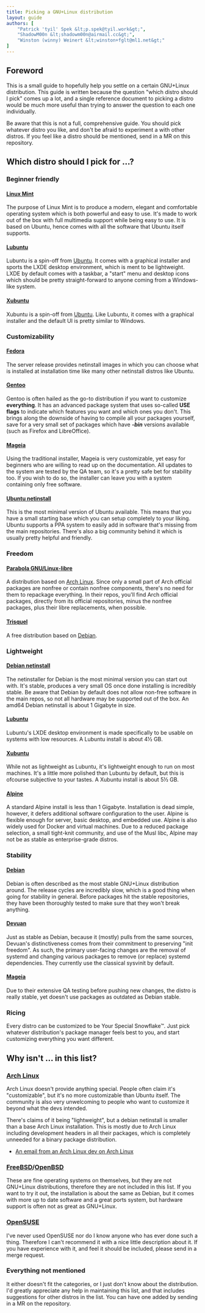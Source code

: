 ```yaml
---
title: Picking a GNU+Linux distribution
layout: guide
authors: [
	"Patrick 'tyil' Spek &lt;p.spek@tyil.work&gt;",
	"ShadowM00n &lt;shadowm00n@airmail.cc&gt;",
	"Winston (winny) Weinert &lt;winston+fglt@ml1.net&gt;"
]
---
```


## Foreword
This is a small guide to hopefully help you settle on a certain GNU+Linux
distribution. This guide is written because the question "which distro should I
pick" comes up a lot, and a single reference document to picking a distro would
be much more useful than trying to answer the question to each one
individually.

Be aware that this is not a full, comprehensive guide. You should pick whatever
distro you like, and don't be afraid to experiment a with other distros. If you
feel like a distro should be mentioned, send in a MR on this repository.

## Which distro should I pick for …?
### Beginner friendly
#### [Linux Mint][mint]
The purpose of Linux Mint is to produce a modern, elegant and comfortable
operating system which is both powerful and easy to use. It's made to work out
of the box with full multimedia support while being easy to use. It is based on
Ubuntu, hence comes with all the software that Ubuntu itself supports.

#### [Lubuntu][lubuntu]
Lubuntu is a spin-off from [Ubuntu][ubuntu]. It comes with a graphical
installer and sports the LXDE desktop environment, which is ment to be
lightweight. LXDE by default comes with a taskbar, a "start" menu and desktop
icons which should be pretty straight-forward to anyone coming from a
Windows-like system.

#### [Xubuntu][xubuntu]
Xubuntu is a spin-off from [Ubuntu][ubuntu]. Like Lubuntu, it comes with
a graphical installer and the default UI is pretty similar to Windows.

### Customizability
#### [Fedora][fedora]
The server release provides netinstall images in which you can choose what is
installed at installation time like many other netinstall distros like Ubuntu.

#### [Gentoo][gentoo]
Gentoo is often hailed as the go-to distribution if you want to customize
**everything**. It has an advanced package system that uses so-called **USE
flags** to indicate which features you want and which ones you don't. This
brings along the downside of having to compile all your packages yourself, save
for a very small set of packages which have ***-bin*** versions available (such
as Firefox and LibreOffice).

#### [Mageia][mageia]
Using the traditional installer, Mageia is very customizable, yet easy for
beginners who are willing to read up on the documentation. All updates to the
system are tested by the QA team, so it's a pretty safe bet for stability too.
If you wish to do so, the installer can leave you with a system containing only
free software.

#### [Ubuntu netinstall][ubuntu]
This is the most minimal version of Ubuntu available. This means that you have
a small starting base which you can setup completely to your liking. Ubuntu
supports a PPA system to easily add in software that's missing from the main
repositories. There's also a big community behind it which is usually pretty
helpful and friendly.

### Freedom
#### [Parabola GNU/Linux-libre][parabola]
A distribution based on [Arch Linux][archlinux]. Since only a small part of
Arch official packages are nonfree or contain nonfree components, there's no
need for them to repackage everything. In their repos, you'll find Arch
official packages, directly from its official repositories, minus the nonfree
packages, plus their libre replacements, when possible.

#### [Trisquel][trisquel]
A free distribution based on [Debian][debian].

### Lightweight
#### [Debian netinstall][debian]
The netinstaller for Debian is the most minimal version you can start out with.
It's stable, produces a very small OS once done installing is incredibly
stable. Be aware that Debian by default does not allow non-free software in the
main repos, so not all hardware may be supported out of the box.  An amd64
Debian netinstall is about 1&nbsp;Gigabyte in size.

#### [Lubuntu][lubuntu]
Lubuntu's LXDE desktop environment is made specifically to be usable on systems
with low resources.  A Lubuntu install is about 4½&nbsp;GB.

#### [Xubuntu][xubuntu]
While not as lightweight as Lubuntu, it's lightweight enough to run on most
machines. It's a little more polished than Lubuntu by default, but this is
ofcourse subjective to your tastes.  A Xubuntu install is about 5½&nbsp;GB.

#### [Alpine][alpine]
A standard Alpine install is less than 1 Gigabyte.  Installation is dead
simple, however, it defers additional software configuration to the user.
Alpine is flexible enough for server, basic desktop, and embedded use.  Alpine
is also widely used for Docker and virtual machines.  Due to a reduced package
selection, a small tight-knit community, and use of the Musl libc, Alpine may
not be as stable as enterprise-grade distros.

### Stability
#### [Debian][debian]
Debian is often described as the most stable GNU+Linux distribution around.
The release cycles are incredibly slow, which is a good thing when going for
stability in general. Before packages hit the stable repositories, they have
been thoroughly tested to make sure that they won't break anything.

#### [Devuan][devuan]
Just as stable as Debian, because it (mostly) pulls from the same sources,
Devuan's distinctiveness comes from their commitment to preserving "init
freedom". As such, the primary user-facing changes are the removal of systemd
and changing various packages to remove (or replace) systemd dependencies. They
currently use the classical sysvinit by default.

#### [Mageia][mageia]
Due to their extensive QA testing before pushing new changes, the distro is
really stable, yet doesn't use packages as outdated as Debian stable.

### Ricing
Every distro can be customized to be Your Special Snowflake™. Just pick
whatever distribution's package manager feels best to you, and start
customizing everything you want different.

## Why isn't … in this list?
### [Arch Linux][archlinux]
Arch Linux doesn't provide anything special. People often claim it's
"customizable", but it's no more customizable than Ubuntu itself. The community
is also very unwelcoming to people who want to customize it beyond what the
devs intended.

There's claims of it being "lightweight", but a debian netinstall is smaller
than a base Arch Linux installation. This is mostly due to Arch Linux including
development headers in all their packages, which is completely unneeded for a
binary package distribution.

- [An email from an Arch Linux dev on Arch Linux](https://lists.archlinux.org/pipermail/arch-general/2015-July/039443.html)

### [FreeBSD][freebsd]/[OpenBSD][openbsd]
These are fine operating systems on themselves, but they are not GNU+Linux
distributions, therefore they are not included in this list. If you want to try
it out, the installation is about the same as Debian, but it comes with more up
to date software and a great ports system, but hardware support is often not as
great as GNU+Linux.

### [OpenSUSE][opensuse]
I've never used OpenSUSE nor do I know anyone who has ever done such a thing.
Therefore I can't recommend it with a nice little description about it. If you
have experience with it, and feel it should be included, please send in a merge
request.

### Everything not mentioned
It either doesn't fit the categories, or I just don't know about the
distribution. I'd greatly appreciate any help in maintaining this list, and
that includes suggestions for other distros in the list. You can have one
added by sending in a MR on the repository.

[alpine]: https://alpinelinux.org/
[archlinux]: https://www.archlinux.org/
[debian]: https://www.debian.org/
[devuan]: https://www.devuan.org/
[fedora]: https://getfedora.org/
[freebsd]: https://www.freebsd.org/
[gentoo]: https://www.gentoo.org/
[lubuntu]: https://lubuntu.me/
[mageia]: https://www.mageia.org/en/
[mint]: https://www.linuxmint.com/
[openbsd]: https://www.openbsd.org/
[opensuse]: https://www.opensuse.org/
[parabola]: https://www.parabola.nu/
[trisquel]: https://trisquel.info/
[ubuntu]: https://ubuntu.com/
[xubuntu]: https://xubuntu.org/

